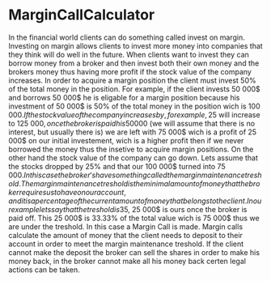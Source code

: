 # MarginCallCalculator

In the financial world clients can do something called invest on margin. Investing on margin allows clients to invest more money into companies that they think will do well in the future. When clients want to invest they can borrow money from a broker and then invest both their own money and the brokers money thus having more profit if the stock value of the company increases. In order to acquire a margin position the client must invest 50% of the total money in the position. For example, if the client invests 50 000$ and borrows 50 000$ he is eligable for a margin position because his investment of 50 000$ is 50% of the total money in the position wich is 100 000$.
If the stock value of the company increases by, for example, 25% the 100 000$ will increase to 125 000$, once the broker is paid his 50 000$ (we will assume that there is no interest, but usually there is) we are left with 75 000$ wich is a profit of 25 000$ on our initial investement, wich is a higher profit then if we never borrowed the money thus the insetive to acquire margin positions. On the other hand the stock value of the company can go down. Lets assume that the stocks dropped by 25% and that our 100 000$ turned into 75 000$. In this case the broker's have something called the margin maintenance treshold. The margin maintenance treshold is the minimal amount of money that the broker requires us to have on our account, and it is a percentage of the current amount of money that belongs to the client. In our example lets say that the treshold is 35%. In that case out of our 75 000$, 25 000$ is ours once the broker is paid off. This 25 000$ is 33.33% of the total value wich is 75 000$
thus we are under the treshold. In this case a Margin Call is made. Margin calls calculate the amount of money that the client needs to deposit to their account in order to meet the margin maintenance treshold. If the client cannot make the deposit the broker can sell the shares in order to make his money back, in the broker cannot make all his money back certen legal actions can be taken.
